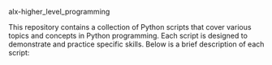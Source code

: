 alx-higher_level_programming

This repository contains a collection of Python scripts that cover various topics and concepts in Python programming. Each script is designed to demonstrate and practice specific skills. Below is a brief description of each script:
